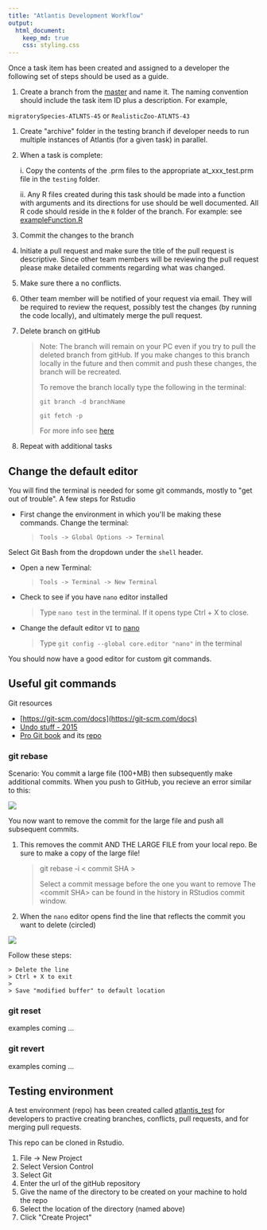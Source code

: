 ```yaml
---
title: "Atlantis Development Workflow"
output: 
  html_document:
    keep_md: true
    css: styling.css
---
```





Once a task item has been created and assigned to a developer the following set of steps should be used as a guide.

1. Create a branch from the [master](https://github.com/NOAA-EDAB/neus-atlantis) and name it. The naming convention should include the task item ID plus a description. For example,

  `migratorySpecies-ATLNTS-45` or `RealisticZoo-ATLNTS-43`

1. Create "archive" folder in the testing branch if developer needs to run multiple instances of Atlantis (for a given task) in parallel.

1. When a task is complete:

    i. Copy the contents of the .prm files to the appropriate at_xxx_test.prm file in the `testing` folder.
    
    ii. Any R files created during this task should be made into a function with arguments and its directions for use should be well documented. All R code should reside in the `R` folder of the branch. For example: see [exampleFunction.R](https://raw.githubusercontent.com/NOAA-EDAB/neus-atlantis/master/R/exampleFunction.R)
    

1. Commit the changes to the branch

1. Initiate a pull request and make sure the title of the pull request is descriptive. Since other team members will be reviewing the pull request please make detailed comments regarding what was changed.

1. Make sure there a no conflicts.

1. Other team member will be notified of your request via email. They will be required to review the request, possibly test the changes (by running the code locally), and ultimately merge the pull request.

1. Delete branch on gitHub 

    > Note: The branch will remain on your PC even if you try to pull the deleted branch from gitHub. If you make changes to this branch locally in the future and then commit and push these changes,  the branch will be recreated.
    >
    > To remove the branch locally type the following in the terminal:
    >
    > `git branch -d branchName`
    >
    > `git fetch -p`
    >
    > For more info see [here](https://www.freecodecamp.org/news/how-to-delete-a-git-branch-both-locally-and-remotely/)

1. Repeat with additional tasks

## Change the default editor

You will find the terminal is needed for some git commands, mostly to "get out of trouble". A few steps for Rstudio

* First change the environment in which you'll be making these commands. Change the terminal:

    > `Tools -> Global Options -> Terminal`

Select Git Bash from the dropdown under the `shell` header. 

* Open a new Terminal:

    > `Tools -> Terminal -> New Terminal`

* Check to see if you have `nano` editor installed

    > Type `nano test` in the terminal. 
    > If it opens type Ctrl + X to close.

* Change the default editor `VI` to [nano](https://www.oreilly.com/library/view/gitlab-cookbook/9781783986842/apas07.html)

    >Type `git config --global core.editor "nano"` in the terminal

You should now have a good editor for custom git commands.

## Useful git commands

Git resources

* [https://git-scm.com/docs](https://git-scm.com/docs)
* [Undo stuff - 2015](https://github.blog/2015-06-08-how-to-undo-almost-anything-with-git/)
* [Pro Git book](https://git-scm.com/book/en/v2) and its [repo](https://github.com/progit/progit2)

### git rebase

Scenario: You commit a large file (100+MB) then subsequently make additional commits. When you push to GitHub, you recieve an error similar to this:

![](https://raw.githubusercontent.com/NOAA-EDAB/neus-atlantis/master/docs/GitError-LargeFileSize.PNG)<!-- -->

You now want to remove the commit for the large file and push all subsequent commits.

1. This removes the commit AND THE LARGE FILE from your local repo. Be sure to make a copy of the large file!

    > git rebase -i \< commit SHA \>
    >
    > Select a commit message before the one you want to remove
    > The \<commit SHA\> can be found in the history in RStudios commit window.
    
2. When the `nano` editor opens find the line that reflects the commit you want to delete (circled)

![](https://raw.githubusercontent.com/NOAA-EDAB/neus-atlantis/master/docs/rebaseInNano-LargeFileSize.PNG)<!-- -->

Follow these steps:

    > Delete the line
    > Ctrl + X to exit
    >
    > Save "modified buffer" to default location

### git reset

examples coming ...

### git revert

examples coming ...


## Testing environment

A test environment (repo) has been created called [atlantis_test](https://github.com/andybeet/atlantis_test) for developers to practive creating branches, conflicts, pull requests, and for merging pull requests. 

This repo can be cloned in Rstudio.

1. File -> New Project
1. Select Version Control
1. Select Git
1. Enter the url of the gitHub repository
1. Give the name of the directory to be created on your machine to hold the repo
1. Select the location of the directory (named above)
1. Click "Create Project"

